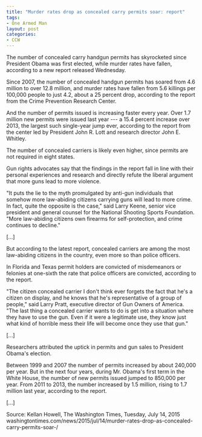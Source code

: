 ```yaml
---
title: "Murder rates drop as concealed carry permits soar: report"
tags:
- One Armed Man
layout: post
categories:
- CCW
---
```


The number of concealed carry handgun permits has skyrocketed since President Obama was first elected, while murder rates have fallen, according to a new report released Wednesday.

Since 2007, the number of concealed handgun permits has soared from 4.6 million to over 12.8 million, and murder rates have fallen from 5.6 killings per 100,000 people to just 4.2, about a 25 percent drop, according to the report from the Crime Prevention Research Center.

And the number of permits issued is increasing faster every year. Over 1.7 million new permits were issued last year --- a 15.4 percent increase over 2013, the largest such single-year jump ever, according to the report from the center led by President John R. Lott and research director John E. Whitley.

The number of concealed carriers is likely even higher, since permits are not required in eight states.

Gun rights advocates say that the findings in the report fall in line with their personal experiences and research and directly refute the liberal argument that more guns lead to more violence.

"It puts the lie to the myth promulgated by anti-gun individuals that somehow more law-abiding citizens carrying guns will lead to more crime. In fact, quite the opposite is the case," said Larry Keene, senior vice president and general counsel for the National Shooting Sports Foundation. "More law-abiding citizens own firearms for self-protection, and crime continues to decline."

\[...\]

But according to the latest report, concealed carriers are among the most law-abiding citizens in the country, even more so than police officers.

In Florida and Texas permit holders are convicted of misdemeanors or felonies at one-sixth the rate that police officers are convicted, according to the report.

"The citizen concealed carrier I don't think ever forgets the fact that he's a citizen on display, and he knows that he's representative of a group of people," said Larry Pratt, executive director of Gun Owners of America. "The last thing a concealed carrier wants to do is get into a situation where they have to use the gun. Even if it were a legitimate use, they know just what kind of horrible mess their life will become once they use that gun."

\[...\]

Researchers attributed the uptick in permits and gun sales to President Obama's election.

Between 1999 and 2007 the number of permits increased by about 240,000 per year. But in the next four years, during Mr. Obama's first term in the White House, the number of new permits issued jumped to 850,000 per year. From 2011 to 2013, the number increased by 1.5 million, rising to 1.7 million last year, according to the report.

\[...\]

Source: Kellan Howell, The Washington Times, Tuesday, July 14, 2015
washingtontimes.com/news/2015/jul/14/murder-rates-drop-as-concealed-carry-permits-soar-/
